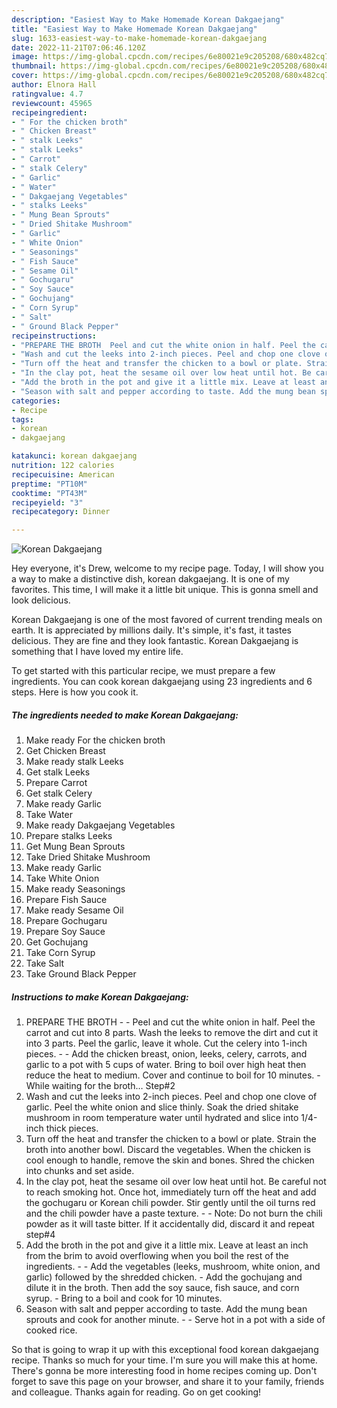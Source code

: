 ```yaml
---
description: "Easiest Way to Make Homemade Korean Dakgaejang"
title: "Easiest Way to Make Homemade Korean Dakgaejang"
slug: 1633-easiest-way-to-make-homemade-korean-dakgaejang
date: 2022-11-21T07:06:46.120Z
image: https://img-global.cpcdn.com/recipes/6e80021e9c205208/680x482cq70/korean-dakgaejang-recipe-main-photo.jpg
thumbnail: https://img-global.cpcdn.com/recipes/6e80021e9c205208/680x482cq70/korean-dakgaejang-recipe-main-photo.jpg
cover: https://img-global.cpcdn.com/recipes/6e80021e9c205208/680x482cq70/korean-dakgaejang-recipe-main-photo.jpg
author: Elnora Hall
ratingvalue: 4.7
reviewcount: 45965
recipeingredient:
- " For the chicken broth"
- " Chicken Breast"
- " stalk Leeks"
- " stalk Leeks"
- " Carrot"
- " stalk Celery"
- " Garlic"
- " Water"
- " Dakgaejang Vegetables"
- " stalks Leeks"
- " Mung Bean Sprouts"
- " Dried Shitake Mushroom"
- " Garlic"
- " White Onion"
- " Seasonings"
- " Fish Sauce"
- " Sesame Oil"
- " Gochugaru"
- " Soy Sauce"
- " Gochujang"
- " Corn Syrup"
- " Salt"
- " Ground Black Pepper"
recipeinstructions:
- "PREPARE THE BROTH  Peel and cut the white onion in half. Peel the carrot and cut into 8 parts. Wash the leeks to remove the dirt and cut it into 3 parts. Peel the garlic, leave it whole. Cut the celery into 1-inch pieces.  Add the chicken breast, onion, leeks, celery, carrots, and garlic to a pot with 5 cups of water. Bring to boil over high heat then reduce the heat to medium. Cover and continue to boil for 10 minutes. While waiting for the broth… Step#2"
- "Wash and cut the leeks into 2-inch pieces. Peel and chop one clove of garlic. Peel the white onion and slice thinly. Soak the dried shitake mushroom in room temperature water until hydrated and slice into 1/4-inch thick pieces."
- "Turn off the heat and transfer the chicken to a bowl or plate. Strain the broth into another bowl. Discard the vegetables. When the chicken is cool enough to handle, remove the skin and bones. Shred the chicken into chunks and set aside."
- "In the clay pot, heat the sesame oil over low heat until hot. Be careful not to reach smoking hot. Once hot, immediately turn off the heat and add the gochugaru or Korean chili powder. Stir gently until the oil turns red and the chili powder have a paste texture.  Note: Do not burn the chili powder as it will taste bitter. If it accidentally did, discard it and repeat step#4"
- "Add the broth in the pot and give it a little mix. Leave at least an inch from the brim to avoid overflowing when you boil the rest of the ingredients.  Add the vegetables (leeks, mushroom, white onion, and garlic) followed by the shredded chicken. Add the gochujang and dilute it in the broth. Then add the soy sauce, fish sauce, and corn syrup. Bring to a boil and cook for 10 minutes."
- "Season with salt and pepper according to taste. Add the mung bean sprouts and cook for another minute.  Serve hot in a pot with a side of cooked rice."
categories:
- Recipe
tags:
- korean
- dakgaejang

katakunci: korean dakgaejang 
nutrition: 122 calories
recipecuisine: American
preptime: "PT10M"
cooktime: "PT43M"
recipeyield: "3"
recipecategory: Dinner

---
```



![Korean Dakgaejang](https://img-global.cpcdn.com/recipes/6e80021e9c205208/680x482cq70/korean-dakgaejang-recipe-main-photo.jpg)

Hey everyone, it's Drew, welcome to my recipe page. Today, I will show you a way to make a distinctive dish, korean dakgaejang. It is one of my favorites. This time, I will make it a little bit unique. This is gonna smell and look delicious.

Korean Dakgaejang is one of the most favored of current trending meals on earth. It is appreciated by millions daily. It's simple, it's fast, it tastes delicious. They are fine and they look fantastic. Korean Dakgaejang is something that I have loved my entire life.




To get started with this particular recipe, we must prepare a few ingredients. You can cook korean dakgaejang using 23 ingredients and 6 steps. Here is how you cook it.

<!--inarticleads1-->

##### The ingredients needed to make Korean Dakgaejang:

1. Make ready  For the chicken broth
1. Get  Chicken Breast
1. Make ready  stalk Leeks
1. Get  stalk Leeks
1. Prepare  Carrot
1. Get  stalk Celery
1. Make ready  Garlic
1. Take  Water
1. Make ready  Dakgaejang Vegetables
1. Prepare  stalks Leeks
1. Get  Mung Bean Sprouts
1. Take  Dried Shitake Mushroom
1. Make ready  Garlic
1. Take  White Onion
1. Make ready  Seasonings
1. Prepare  Fish Sauce
1. Make ready  Sesame Oil
1. Prepare  Gochugaru
1. Prepare  Soy Sauce
1. Get  Gochujang
1. Take  Corn Syrup
1. Take  Salt
1. Take  Ground Black Pepper




<!--inarticleads2-->

##### Instructions to make Korean Dakgaejang:

1. PREPARE THE BROTH -  - Peel and cut the white onion in half. Peel the carrot and cut into 8 parts. Wash the leeks to remove the dirt and cut it into 3 parts. Peel the garlic, leave it whole. Cut the celery into 1-inch pieces. -  - Add the chicken breast, onion, leeks, celery, carrots, and garlic to a pot with 5 cups of water. Bring to boil over high heat then reduce the heat to medium. Cover and continue to boil for 10 minutes. - While waiting for the broth… Step#2
1. Wash and cut the leeks into 2-inch pieces. Peel and chop one clove of garlic. Peel the white onion and slice thinly. Soak the dried shitake mushroom in room temperature water until hydrated and slice into 1/4-inch thick pieces.
1. Turn off the heat and transfer the chicken to a bowl or plate. Strain the broth into another bowl. Discard the vegetables. When the chicken is cool enough to handle, remove the skin and bones. Shred the chicken into chunks and set aside.
1. In the clay pot, heat the sesame oil over low heat until hot. Be careful not to reach smoking hot. Once hot, immediately turn off the heat and add the gochugaru or Korean chili powder. Stir gently until the oil turns red and the chili powder have a paste texture. -  - Note: Do not burn the chili powder as it will taste bitter. If it accidentally did, discard it and repeat step#4
1. Add the broth in the pot and give it a little mix. Leave at least an inch from the brim to avoid overflowing when you boil the rest of the ingredients. -  - Add the vegetables (leeks, mushroom, white onion, and garlic) followed by the shredded chicken. - Add the gochujang and dilute it in the broth. Then add the soy sauce, fish sauce, and corn syrup. - Bring to a boil and cook for 10 minutes.
1. Season with salt and pepper according to taste. Add the mung bean sprouts and cook for another minute. -  - Serve hot in a pot with a side of cooked rice.




So that is going to wrap it up with this exceptional food korean dakgaejang recipe. Thanks so much for your time. I'm sure you will make this at home. There's gonna be more interesting food in home recipes coming up. Don't forget to save this page on your browser, and share it to your family, friends and colleague. Thanks again for reading. Go on get cooking!
